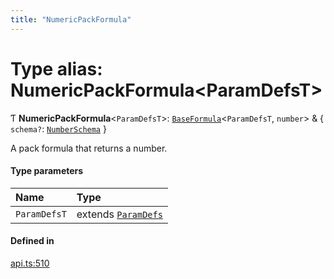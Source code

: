 ```yaml
---
title: "NumericPackFormula"
---
```

# Type alias: NumericPackFormula<ParamDefsT\>

Ƭ **NumericPackFormula**<`ParamDefsT`\>: [`BaseFormula`](BaseFormula.md)<`ParamDefsT`, `number`\> & { `schema?`: [`NumberSchema`](NumberSchema.md)  }

A pack formula that returns a number.

#### Type parameters

| Name | Type |
| :------ | :------ |
| `ParamDefsT` | extends [`ParamDefs`](ParamDefs.md) |

#### Defined in

[api.ts:510](https://github.com/coda/packs-sdk/blob/main/api.ts#L510)
